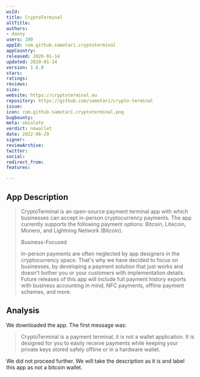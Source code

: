 ```yaml
---
wsId: 
title: CryptoTerminal
altTitle: 
authors:
- danny
users: 100
appId: com.github.samotari.cryptoterminal
appCountry: 
released: 2020-01-14
updated: 2020-01-14
version: 1.6.0
stars: 
ratings: 
reviews: 
size: 
website: https://cryptoterminal.eu
repository: https://github.com/samotari/crypto-terminal
issue: 
icon: com.github.samotari.cryptoterminal.png
bugbounty: 
meta: obsolete
verdict: nowallet
date: 2022-06-29
signer: 
reviewArchive: 
twitter: 
social: 
redirect_from: 
features: 

---
```


## App Description

> CryptoTerminal is an open-source payment terminal app with which businesses can accept in-person cryptocurrency payments. The app currently supports the following payment options: Bitcoin, Litecoin, Monero, and Lightning Network (Bitcoin).
>
> Business-Focused
>
> In-person payments are often neglected by app designers in the cryptocurrency space. That's why we have decided to focus on businesses, by developing a payment solution that just works and doesn't bother you or your customers with implementation details. Future releases of this app will include full payment history exports with business accounting in mind, NFC payments, offline payment schemes, and more.

## Analysis 

We downloaded the app. The first message was: 

> CryptoTerminal is a payment terminal, it is not a wallet application. It is designed for you to easily receive payments while keeping your private keys stored safely offline or in a hardware wallet. 

We did not proceed further. We will take the description as it is and label this app as not a bitcoin wallet.
